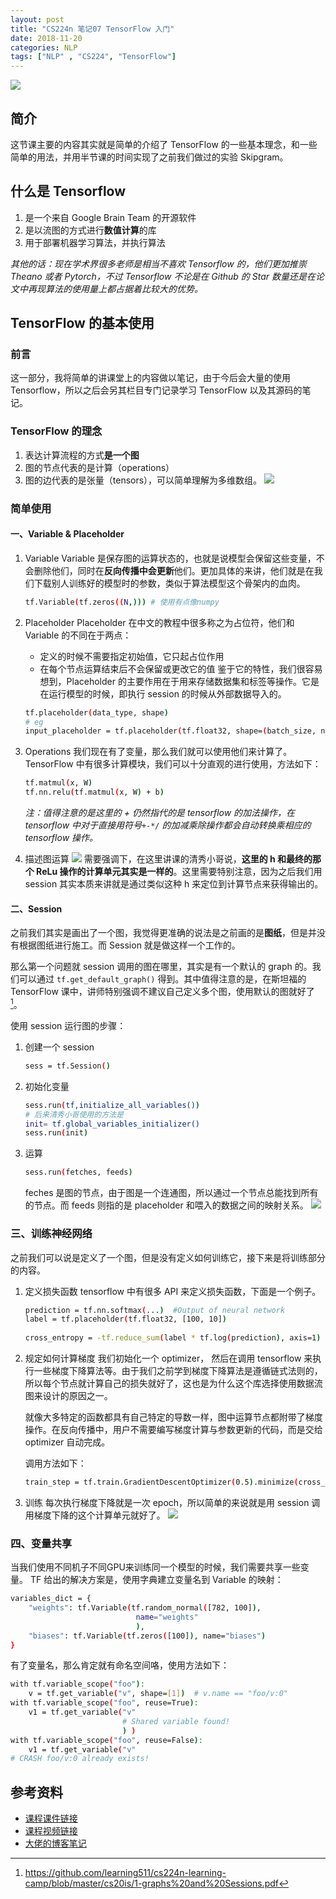 ```yaml
---
layout: post
title: "CS224n 笔记07 TensorFlow 入门"
date: 2018-11-20
categories: NLP
tags: ["NLP" , "CS224", "TensorFlow"]
---
```

![](https://ws1.sinaimg.cn/large/006tNbRwly1fxegcf30q5j319d0pi74v.jpg)

## 简介
这节课主要的内容其实就是简单的介绍了 TensorFlow 的一些基本理念，和一些简单的用法，并用半节课的时间实现了之前我们做过的实验 Skipgram。
<!--more-->

## 什么是 Tensorflow
1. 是一个来自 Google Brain Team 的开源软件
2. 是以流图的方式进行**数值计算**的库
3. 用于部署机器学习算法，并执行算法

*其他的话：现在学术界很多老师是相当不喜欢 Tensorflow 的，他们更加推崇 Theano 或者 Pytorch，不过 Tensorflow 不论是在 Github 的 Star 数量还是在论文中再现算法的使用量上都占据着比较大的优势。*

## TensorFlow 的基本使用

### 前言
这一部分，我将简单的讲课堂上的内容做以笔记，由于今后会大量的使用 Tensorflow，所以之后会另其栏目专门记录学习 TensorFlow 以及其源码的笔记。

### TensorFlow 的理念
1. 表达计算流程的方式**是一个图**
2. 图的节点代表的是计算（operations）
3. 图的边代表的是张量（tensors），可以简单理解为多维数组。
	![](https://ws2.sinaimg.cn/large/006tNbRwly1fxegclfgilj31960pnwg1.jpg)
### 简单使用

#### 一、Variable & Placeholder
1. Variable
	Variable 是保存图的运算状态的，也就是说模型会保留这些变量，不会删除他们，同时在**反向传播中会更新**他们。更加具体的来讲，他们就是在我们下载别人训练好的模型时的参数，类似于算法模型这个骨架内的血肉。
	```bash
	tf.Variable(tf.zeros((N,))) # 使用有点像numpy
	```
	
2. Placeholder
	Placeholder 在中文的教程中很多称之为占位符，他们和 Variable 的不同在于两点：
	- 定义的时候不需要指定初始值，它只起占位作用
	- 在每个节点运算结束后不会保留或更改它的值
	鉴于它的特性，我们很容易想到，Placeholder 的主要作用在于用来存储数据集和标签等操作。它是在运行模型的时候，即执行 session 的时候从外部数据导入的。
	```bash
	tf.placeholder(data_type, shape)
	# eg
	input_placeholder = tf.placeholder(tf.float32, shape=(batch_size, n_features))
	```
	
3. Operations
	我们现在有了变量，那么我们就可以使用他们来计算了。TensorFlow 中有很多计算模块，我们可以十分直观的进行使用，方法如下：
	```bash
	tf.matmul(x, W)
	tf.nn.relu(tf.matmul(x, W) + b)
	```
	*注：值得注意的是这里的 + 仍然指代的是 tensorflow 的加法操作，在 tensorflow 中对于直接用符号`+-*/` 的加减乘除操作都会自动转换乘相应的 tensorflow 操作。*
	
4. 描述图运算
	![](https://ws2.sinaimg.cn/large/006tNbRwly1fxegcjjjjkj319a0phta8.jpg)
	需要强调下，在这里讲课的清秀小哥说，**这里的 h 和最终的那个 ReLu 操作的计算单元其实是一样的**。这里需要特别注意，因为之后我们用 session 其实本质来讲就是通过类似这种 h 来定位到计算节点来获得输出的。
	
#### 二、Session
之前我们其实是画出了一个图，我觉得更准确的说法是之前画的是**图纸**，但是并没有根据图纸进行施工。而 Session 就是做这样一个工作的。

那么第一个问题就 session 调用的图在哪里，其实是有一个默认的 graph 的。我们可以通过 `tf.get_default_graph()` 得到。其中值得注意的是，在斯坦福的 TensorFlow 课中，讲师特别强调不建议自己定义多个图，使用默认的图就好了[^1]。

使用 session 运行图的步骤：
1. 创建一个 session
	```bash
	sess = tf.Session()
	```
2. 初始化变量
	```bash
	sess.run(tf,initialize_all_variables())
	# 后来清秀小哥使用的方法是
	init= tf.global_variables_initializer()
	sess.run(init)
	```
3. 运算
	```bash
	sess.run(fetches, feeds)
	```
	feches 是图的节点，由于图是一个连通图，所以通过一个节点总能找到所有的节点。而 feeds 则指的是 placeholder 和喂入的数据之间的映射关系。
	![](https://ws1.sinaimg.cn/large/006tNbRwly1fxegci0q37j319a0pgjst.jpg) 
	
### 三、训练神经网络
之前我们可以说是定义了一个图，但是没有定义如何训练它，接下来是将训练部分的内容。
1. 定义损失函数
	tensorflow 中有很多 API 来定义损失函数，下面是一个例子。
	```bash
	prediction = tf.nn.softmax(...)  #Output of neural network
	label = tf.placeholder(tf.float32, [100, 10])
							
	cross_entropy = -tf.reduce_sum(label * tf.log(prediction), axis=1)
	```
2. 规定如何计算梯度
	我们初始化一个 optimizer， 然后在调用 tensorflow 来执行一些梯度下降算法等。由于我们之前学到梯度下降算法是遵循链式法则的，所以每个节点就计算自己的损失就好了，这也是为什么这个库选择使用数据流图来设计的原因之一。

	就像大多特定的函数都具有自己特定的导数一样，图中运算节点都附带了梯度操作。在反向传播中，用户不需要编写梯度计算与参数更新的代码，而是交给 optimizer 自动完成。

	调用方法如下：
	```bash
	train_step = tf.train.GradientDescentOptimizer(0.5).minimize(cross_entropy)
	```
3. 训练
	每次执行梯度下降就是一次 epoch，所以简单的来说就是用 session 调用梯度下降的这个计算单元就好了。
	![](https://ws4.sinaimg.cn/large/006tNbRwly1fxegcgfsybj31990pi3z9.jpg)
	
### 四、变量共享
当我们使用不同机子不同GPU来训练同一个模型的时候，我们需要共享一些变量。 TF 给出的解决方案是，使用字典建立变量名到 Variable 的映射：
```bash
variables_dict = {
	"weights": tf.Variable(tf.random_normal([782, 100]),
						 	name="weights"
							),
	"biases": tf.Variable(tf.zeros([100]), name="biases")
}
```
有了变量名，那么肯定就有命名空间咯，使用方法如下：
```bash
with tf.variable_scope("foo"):
    v = tf.get_variable("v", shape=[1])  # v.name == "foo/v:0"
with tf.variable_scope("foo", reuse=True):
    v1 = tf.get_variable("v"
                         # Shared variable found!
                         ) )
with tf.variable_scope("foo", reuse=False):
    v1 = tf.get_variable("v"
# CRASH foo/v:0 already exists!
```
## 参考资料
- [课程课件链接](https://github.com/learning511/cs224n-learning-camp/blob/master/lecture-notes/cs224n-2017-lecture7-tensorflow.pdf)
- [课程视频链接](https://www.bilibili.com/video/av30326868/?p=7)
- [大佬的博客笔记](http://www.hankcs.com/nlp/cs224n-tensorflow.html)

[^1]: https://github.com/learning511/cs224n-learning-camp/blob/master/cs20is/1-graphs%20and%20Sessions.pdf
